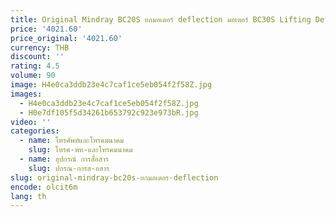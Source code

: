 ```yaml
---
title: Original Mindray BC20S ยกมอเตอร์ deflection มอเตอร์ BC30S Lifting Deflection มอเตอร์
price: '4021.60'
price_original: '4021.60'
currency: THB
discount: ''
rating: 4.5
volume: 90
image: H4e0ca3ddb23e4c7caf1ce5eb054f2f58Z.jpg
images:
  - H4e0ca3ddb23e4c7caf1ce5eb054f2f58Z.jpg
  - H0e7df105f5d34261b653792c923e973bR.jpg
video: ''
categories:
  - name: โทรศัพท์และโทรคมนาคม
    slug: โทรศ-พท-และโทรคมนาคม
  - name: อุปกรณ์ การสื่อสาร
    slug: ปกรณ-การส-อสาร
slug: original-mindray-bc20s-ยกมอเตอร-deflection
encode: olcit6m
lang: th
---
```

  